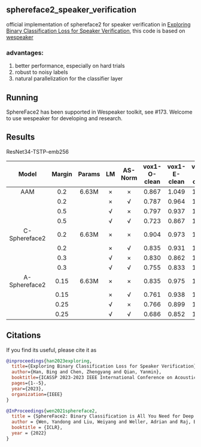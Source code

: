## sphereface2_speaker_verification

official implementation of sphereface2 for speaker verification in [Exploring Binary Classification Loss for Speaker Verification](https://ieeexplore.ieee.org/abstract/document/10094954), this code is based on [wespeaker](https://github.com/wenet-e2e/wespeaker)

### advantages:
1. better performance, especially on hard trials
2. robust to noisy labels
3. natural parallelization for the classifier layer

## Running

SphereFace2 has been supported in Wespeaker toolkit, see #173. Welcome to use wespeaker for developing and research.

## Results

ResNet34-TSTP-emb256

| Model | Margin | Params | LM | AS-Norm | vox1-O-clean | vox1-E-clean | vox1-H-clean |
|:------:|:------:|:------:|:--:|:-------:|:------------:|:------------:|:------------:|
| AAM | 0.2 |6.63M | × | × | 0.867 | 1.049 | 1.959 |
|                      |    0.2 |  | × | √ | 0.787 | 0.964 | 1.726 |
|                      |   0.5 |   | √ | × | 0.797 | 0.937 | 1.695 |
|                      |   0.5  |  | √ | √ | 0.723 | 0.867 | 1.532 |
| C-Sphereface2 | 0.2 |6.63M | × | × | 0.904 | 0.973 | 1.737 |
|                      |  0.2 |      | × | √ | 0.835 | 0.931 | 1.652 |
|                      |  0.3 |     | √ | × | 0.830 | 0.862 | 1.510 |
|                      |  0.3 |     | √ | √ | 0.755 | 0.833 | 1.449 |
| A-Sphereface2 | 0.15 | 6.63M | × | × | 0.835 | 0.975 | 1.742 |
|                      |  0.15 |      | × | √ | 0.761 | 0.938 | 1.630 |
|                      |  0.25 |     | √ | × | 0.766 | 0.899 | 1.590 |
|                      |  0.25 |     | √ | √ | 0.686 | 0.852 | 1.480 |

## Citations
If you find its useful, please cite it as
```bibtex
@inproceedings{han2023exploring,
  title={Exploring Binary Classification Loss for Speaker Verification},
  author={Han, Bing and Chen, Zhengyang and Qian, Yanmin},
  booktitle={ICASSP 2023-2023 IEEE International Conference on Acoustics, Speech and Signal Processing (ICASSP)},
  pages={1--5},
  year={2023},
  organization={IEEE}
}

@InProceedings{wen2021sphereface2,
  title = {SphereFace2: Binary Classification is All You Need for Deep Face Recognition},
  author = {Wen, Yandong and Liu, Weiyang and Weller, Adrian and Raj, Bhiksha and Singh, Rita},
  booktitle = {ICLR},
  year = {2022}
}
```
